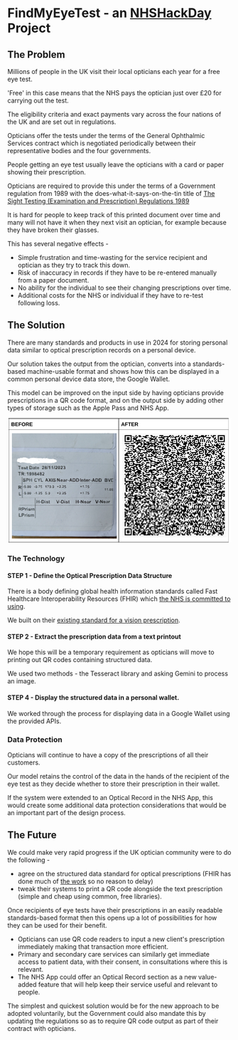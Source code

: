 # FindMyEyeTest - an [NHSHackDay](https://nhshackday.com/) Project

## The Problem

Millions of people in the UK visit their local opticians each year for a free eye test.

'Free' in this case means that the NHS pays the optician just over £20 for carrying out the test.

The eligibility criteria and exact payments vary across the four nations of the UK and are set out in regulations.

Opticians offer the tests under the terms of the General Ophthalmic Services contract which is negotiated periodically between their representative bodies and the four governments.

People getting an eye test usually leave the opticians with a card or paper showing their prescription.

Opticians are required to provide this under the terms of a Government regulation from 1989 with the does-what-it-says-on-the-tin title of [The Sight Testing (Examination and Prescription) Regulations 1989](https://www.legislation.gov.uk/uksi/1989/1176/regulation/5/made)

It is hard for people to keep track of this printed document over time and many will not have it when they next visit an optician, for example because they have broken their glasses.

This has several negative effects -

- Simple frustration and time-wasting for the service recipient and optician as they try to track this down.
- Risk of inaccuracy in records if they have to be re-entered manually from a paper document.
- No ability for the individual to see their changing prescriptions over time.
- Additional costs for the NHS or individual if they have to re-test following loss.

## The Solution

There are many standards and products in use in 2024 for storing personal data similar to optical prescription records on a personal device.

Our solution takes the output from the optician, converts into a standards-based machine-usable format and shows how this can be displayed in a common personal device data store, the Google Wallet.

This model can be improved on the input side by having opticians provide prescriptions in a QR code format, and on the output side by adding other types of storage such as the Apple Pass and NHS App.

![Examples of paper and QR code versions of an optical prescription record](./assets/findmyeyetest.png)

### The Technology

#### STEP 1 - Define the Optical Prescription Data Structure

There is a body defining global health information standards called Fast Healthcare Interoperability Resources (FHIR) which [the NHS is committed to using](https://digital.nhs.uk/services/fhir-apis).

We built on their [existing standard for a vision prescription](https://build.fhir.org/visionprescription.html).

#### STEP 2 - Extract the prescription data from a text printout

We hope this will be a temporary requirement as opticians will move to printing out QR codes containing structured data.

We used two methods - the Tesseract library and asking Gemini to process an image.

#### STEP 4 - Display the structured data in a personal wallet.

We worked through the process for displaying data in a Google Wallet using the provided APIs.

### Data Protection

Opticians will continue to have a copy of the prescriptions of all their customers.

Our model retains the control of the data in the hands of the recipient of the eye test as they decide whether to store their prescription in their wallet.

If the system were extended to an Optical Record in the NHS App, this would create some additional data protection considerations that would be an important part of the design process.

## The Future

We could make very rapid progress if the UK optician community were to do the following -

- agree on the structured data standard for optical prescriptions (FHIR has done much of [the work](https://build.fhir.org/visionprescription.html) so no reason to delay)
- tweak their systems to print a QR code alongside the text prescription (simple and cheap using common, free libraries).

Once recipients of eye tests have their prescriptions in an easily readable standards-based format then this opens up a lot of possibilities for how they can be used for their benefit.

- Opticians can use QR code readers to input a new client's prescription immediately making that transaction more efficient.
- Primary and secondary care services can similarly get immediate access to patient data, with their consent, in consultations where this is relevant.
- The NHS App could offer an Optical Record section as a new value-added feature that will help keep their service useful and relevant to people.

The simplest and quickest solution would be for the new approach to be adopted voluntarily, but the Government could also mandate this by updating the regulations so as to require QR code output as part of their contract with opticians.






